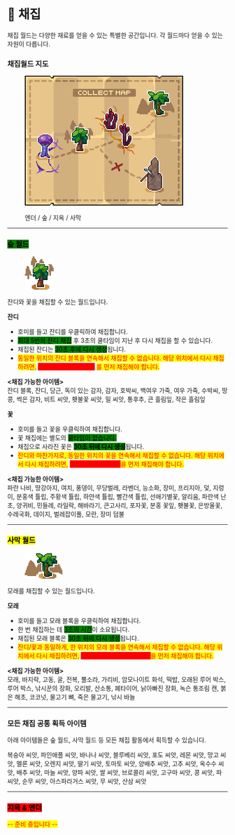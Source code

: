 # 🌿 채집

채집 월드는 다양한 재료를 얻을 수 있는 특별한 공간입니다. 각 월드마다 얻을 수 있는 자원이 다릅니다.

### **채집월드 지도**

<div align="left"><figure><img src="../../.gitbook/assets/collect_map (1).png" alt=""><figcaption><p>엔더 / 숲 / 지옥 / 사막</p></figcaption></figure></div>

***

### <mark style="background-color:green;">**숲 월드**</mark>

<div align="left"><figure><img src="../../.gitbook/assets/xx.png" alt=""><figcaption></figcaption></figure></div>

잔디와 꽃을 채집할 수 있는 월드입니다.

**잔디**

* 호미를 들고 잔디를 우클릭하여 채집합니다.
* <mark style="background-color:green;">최대 5번의 잔디 채집</mark> 후 3초의 쿨타임이 지난 후 다시 채집을 할 수 있습니다.
* 채집된 잔디는 <mark style="background-color:green;">30초 후에 다시 생성</mark>됩니다.
* <mark style="color:red;">동일한 위치의 잔디 블록을 연속해서 채집할 수 없습니다. 해당 위치에서 다시 채집하려면,</mark> <mark style="color:red;background-color:red;">최소 10개의 다른 잔디</mark> <mark style="color:red;">를 먼저 채집해야 합니다.</mark>

**<채집 가능한 아이템>**\
잔디 블록, 잔디, 당근, 독이 있는 감자, 감자, 호박씨, 백여우 가죽, 여우 가죽, 수박씨, 땅콩, 썩은 감자, 비트 씨앗, 횃불꽃 씨앗, 밀 씨앗, 통후추, 큰 흘림잎, 작은 흘림잎

**꽃**

* 호미를 들고 꽃을 우클릭하여 채집합니다.
* 꽃 채집에는 별도의 <mark style="background-color:green;">쿨타임이 없습니다.</mark>
* 채집으로 사라진 꽃은 <mark style="background-color:green;">**30초 뒤에 다시 생성**</mark>됩니다.
* <mark style="color:red;">잔디와 마찬가지로, 동일한 위치의 꽃을 연속해서 채집할 수 없습니다. 해당 위치에서 다시 채집하려면,</mark> <mark style="color:red;background-color:red;">최소 10개의 다른 꽃</mark><mark style="color:red;">을 먼저 채집해야 합니다.</mark>

**<채집 가능한 아이템>**\
파란 나비, 땅강아지, 여치, 풍뎅이, 무당벌레, 라벤더, 능소화, 장미, 프리지아, 덫, 지렁이, 분홍색 튤립, 주황색 튤립, 하얀색 튤립, 빨간색 튤립, 선애기별꽃, 알리움, 파란색 난초, 양귀비, 민들레, 라일락, 해바라기, 큰고사리, 포자꽃, 분홍 꽃잎, 횃불꽃, 은방울꽃, 수레국화, 데이지, 벌레잡이풀, 모란, 장미 덤불

***

### <mark style="background-color:yellow;">**사막 월드**</mark>

<div align="left"><figure><img src="../../.gitbook/assets/xxxx.png" alt=""><figcaption></figcaption></figure></div>

모래를 채집할 수 있는 월드입니다.

**모래**

* 호미를 들고 모래 블록을 우클릭하여 채집합니다.
* 한 번 채집하는 데 <mark style="background-color:green;">3초의 시간</mark>이 소요됩니다.
* 채집된 모래 블록은 <mark style="background-color:green;">30초 뒤에 다시 생성</mark>됩니다.
* <mark style="color:red;">잔디/꽃과 동일하게, 한 위치의 모래 블록을 연속해서 채집할 수 없습니다. 해당 위치에서 다시 채집하려면,</mark> <mark style="color:red;background-color:red;">최소 10개의 다른 모래 블록</mark><mark style="color:red;">을 먼저 채집해야 합니다.</mark>

**<채집 가능한 아이템>**\
모래, 바지락, 고동, 굴, 전복, 뿔소라, 가리비, 암모나이트 화석, 떡밥, 오래된 루어 박스, 루어 박스, 낚시꾼의 장화, 오리발, 산소통, 폐타이어, 낡아빠진 장화, 녹슨 통조림 캔, 붉은 해초, 코코넛, 물고기 뼈, 죽은 물고기, 낚시 바늘

***

### **모든 채집 공통 획득 아이템**

아래 아이템들은 숲 월드, 사막 월드 등 모든 채집 활동에서 획득할 수 있습니다.

복숭아 씨앗, 파인애플 씨앗, 바나나 씨앗, 블루베리 씨앗, 포도 씨앗, 레몬 씨앗, 망고 씨앗, 멜론 씨앗, 오렌지 씨앗, 딸기 씨앗, 토마토 씨앗, 양배추 씨앗, 고추 씨앗, 옥수수 씨앗, 배추 씨앗, 마늘 씨앗, 양파 씨앗, 쌀 씨앗, 브로콜리 씨앗, 고구마 씨앗, 콩 씨앗, 파 씨앗, 순무 씨앗, 아스파라거스 씨앗, 무 씨앗, 산삼 씨앗

***

### <mark style="background-color:red;">**지옥 & 엔더**</mark>

<mark style="color:red;">-- 준비 중입니다 --</mark>
